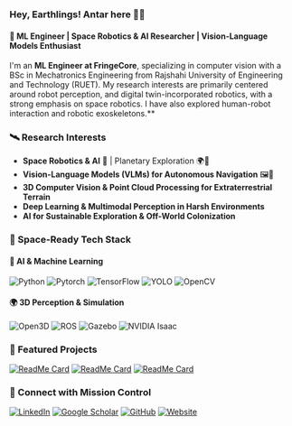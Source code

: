### Hey, Earthlings! Antar here 👨‍🚀 

#### 🚀 ML Engineer | Space Robotics & AI Researcher | Vision-Language Models Enthusiast

I'm an **ML Engineer at FringeCore**, specializing in computer vision with a BSc in Mechatronics Engineering from Rajshahi University of Engineering and Technology (RUET). My research interests are primarily centered around robot perception, and digital twin-incorporated robotics, with a strong emphasis on space robotics. I have also explored human-robot interaction and robotic exoskeletons.**


### 🛰️ Research Interests
- **Space Robotics & AI** 🚀 | Planetary Exploration 🌍🔭
- **Vision-Language Models (VLMs) for Autonomous Navigation** 🖼️📝
- **3D Computer Vision & Point Cloud Processing for Extraterrestrial Terrain**
- **Deep Learning & Multimodal Perception in Harsh Environments**
- **AI for Sustainable Exploration & Off-World Colonization**

### 🔧 Space-Ready Tech Stack
#### 🧠 AI & Machine Learning
![Python](https://img.shields.io/badge/Python-3776AB?style=for-the-badge&logo=python&logoColor=white)
![Pytorch](https://img.shields.io/badge/PyTorch-EE4C2C?style=for-the-badge&logo=pytorch&logoColor=white)
![TensorFlow](https://img.shields.io/badge/TensorFlow-FF6F00?style=for-the-badge&logo=tensorflow&logoColor=white)
![YOLO](https://img.shields.io/badge/YOLO-00FFFF?style=for-the-badge)
![OpenCV](https://img.shields.io/badge/OpenCV-5C3EE8?style=for-the-badge&logo=opencv&logoColor=white)

#### 🌍 3D Perception & Simulation
![Open3D](https://img.shields.io/badge/Open3D-0078D4?style=for-the-badge)
![ROS](https://img.shields.io/badge/ROS-22314E?style=for-the-badge&logo=ros&logoColor=white)
![Gazebo](https://img.shields.io/badge/Gazebo-Simulation-9C27B0?style=for-the-badge)
![NVIDIA Isaac](https://img.shields.io/badge/NVIDIA%20Isaac-76B900?style=for-the-badge&logo=nvidia&logoColor=white)

### 🚀 Featured Projects
[![ReadMe Card](https://github-readme-stats.vercel.app/api/pin/?username=AntarCreates&repo=big_bot_description&theme=dark)](https://github.com/AntarCreates/big_bot_description)
[![ReadMe Card](https://github-readme-stats.vercel.app/api/pin/?username=AntarCreates&repo=RTG&theme=dark)](https://github.com/AntarCreates/RTG)
[![ReadMe Card](https://github-readme-stats.vercel.app/api/pin/?username=AntarCreates&repo=tinyTurtle&theme=dark)](https://github.com/AntarCreates/tinyTurtle)

### 📡 Connect with Mission Control
[![LinkedIn](https://img.shields.io/badge/LinkedIn-AntarMazumder-blue?style=for-the-badge&logo=linkedin)](https://www.linkedin.com/in/antarmazumder)
[![Google Scholar](https://img.shields.io/badge/Google%20Scholar-Research-blue?style=for-the-badge&logo=googlescholar)](https://scholar.google.com/citations?user=BfGfzocAAAAJ)
[![GitHub](https://img.shields.io/badge/GitHub-AntarCreates-black?style=for-the-badge&logo=github)](https://github.com/AntarCreates)
[![Website](https://img.shields.io/badge/Website-AntarBio-orange?style=for-the-badge&logo=googlechrome)](https://sites.google.com/view/antarbio)
